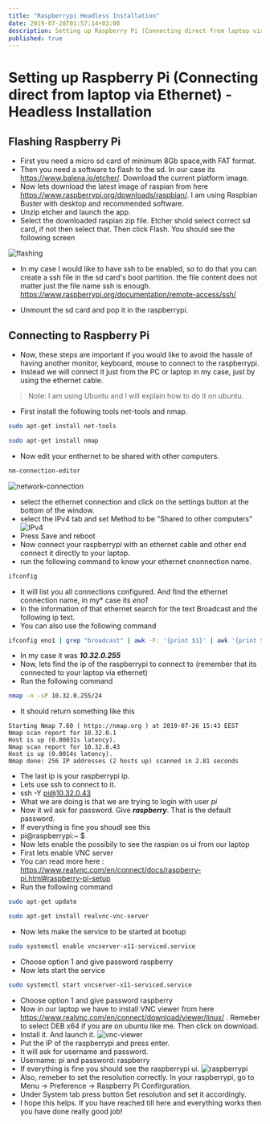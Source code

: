 ```yaml
---
title: "Raspberrypi Headless Installation"
date: 2019-07-28T01:57:14+03:00
description: Setting up Raspberry Pi (Connecting direct from laptop via Ethernet) - Headless Installation
published: true
---
```


# Setting up Raspberry Pi (Connecting direct from laptop via Ethernet) - Headless Installation


## Flashing Raspberry Pi
* First you need a micro sd card of minimum 8Gb space,with FAT format.
* Then you need a software to flash to the sd. In our case its https://www.balena.io/etcher/. Download the current platform image.
* Now lets download the latest image of raspian from here https://www.raspberrypi.org/downloads/raspbian/. I am using Raspbian Buster with desktop and recommended software.
* Unzip etcher and launch the app.
* Select the downloaded raspian zip file. Etcher shold select correct sd card, if not then select that. Then click Flash. You should see the following screen

![flashing](./flashing.png)

* In my case I would like to have ssh to be enabled, so to do that you can create a ssh file in the sd card's boot partition. the file content does not matter just the file name ssh is enough. https://www.raspberrypi.org/documentation/remote-access/ssh/

* Unmount the sd card and pop it in the raspberrypi.

## Connecting to Raspberry Pi
* Now, these steps are important if you would like to avoid the hassle of having another monitor, keyboard, mouse to connect to the raspberrypi. 
* Instead we will connect it just from the PC or laptop in my case, just by using the ethernet cable. 
> Note: I am using Ubuntu and I will explain how to do it on ubuntu.
* First install the following tools net-tools and nmap.
```bash
sudo apt-get install net-tools
```
```bash
sudo apt-get install nmap
```
* Now edit your enthernet to be shared with other computers.
```bash
nm-connection-editor
```
![network-connection](./network-connection.png)
* select the ethernet connection and click on the settings button at the bottom of the window.
* select the IPv4 tab and set Method to be "Shared to other computers"
![IPv4](./ipv4setting.png)
* Press Save and reboot
* Now connect your raspberrypi with an ethernet cable and other end connect it directly to your laptop.
* run the following command to know your ethernet cnonnection name.
```bash
ifconfig
``` 
* It will list you all connections configured. And find the ethernet connection name, in my* case its *eno1*
* In the information of that ethernet search for the text Broadcast and the following ip text.
* You can also use the following command
```bash
ifconfig eno1 | grep "broadcast" | awk -F: '{print $1}' | awk '{print $6}'
```
* In my case it was ***10.32.0.255***
* Now, lets find the ip of the raspberrypi to connect to (remember that its connected to your laptop via ethernet)
* Run the following command
```bash
nmap -n -sP 10.32.0.255/24
```
* It should return something like this
```
Starting Nmap 7.60 ( https://nmap.org ) at 2019-07-26 15:43 EEST
Nmap scan report for 10.32.0.1
Host is up (0.00031s latency).
Nmap scan report for 10.32.0.43
Host is up (0.0014s latency).
Nmap done: 256 IP addresses (2 hosts up) scanned in 2.81 seconds
```
* The last ip is your raspberrypi ip.
* Lets use ssh to connect to it.
* ssh -Y pi@10.32.0.43
* What we are doing is that we are trying to login with user *pi*
* Now it wil ask for password. Give ***raspberry***. That is the default password.
* If everything is fine you shoudl see this 
* pi@raspberrypi:~ $ 
* Now lets enable the possibily to see the raspian os ui from our laptop
* First lets enable VNC server 
* You can read more here : https://www.realvnc.com/en/connect/docs/raspberry-pi.html#raspberry-pi-setup
* Run the following command
```bash 
sudo apt-get update
```
```bash
sudo apt-get install realvnc-vnc-server
```
* Now lets make the service to be started at bootup
```bash
sudo systemctl enable vncserver-x11-serviced.service
```
* Choose option 1 and give password raspberry
* Now lets start the service 
```bash
sudo systemctl start vncserver-x11-serviced.service
```
* Choose option 1 and give password raspberry
* Now in our laptop we have to install VNC viewer from here https://www.realvnc.com/en/connect/download/viewer/linux/ . Remeber to select DEB x64 if you are on ubuntu like me. Then click on download.
* Install it. And launch it.
  ![vnc-viewer](./vnc-viewer.png)
* Put the IP of the raspberrypi and press enter.
* It will ask for username and password. 
* Username: pi and password: raspberry
* If everything is fine you should see the raspberrypi ui.
![raspberrypi](./raspberry-ui.png)
* Also, remeber to set the resolution correctly. In your raspberrypi, go to Menu -> Preference -> Raspberry Pi Confirguration.
* Under System tab press button Set resolution and set it accordingly.
* I hope this helps. If you have reached till here and everything works then you have done really good job!